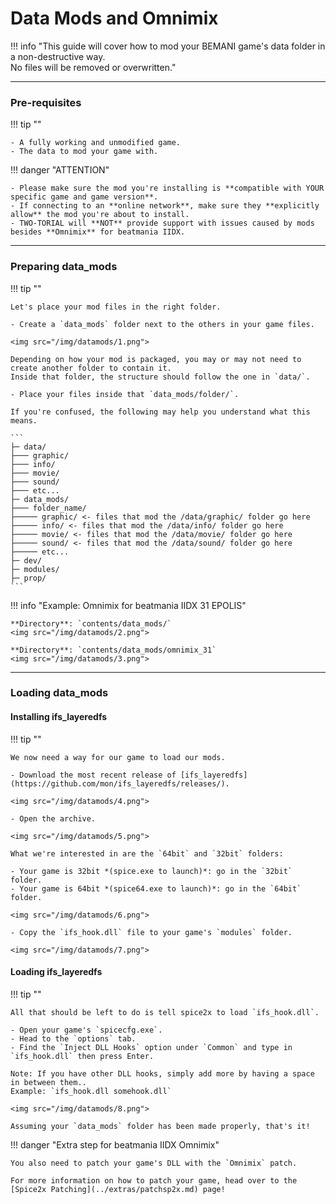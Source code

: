 # Data Mods and Omnimix

!!! info "This guide will cover how to mod your BEMANI game's data folder in a non-destructive way.<br>No files will be removed or overwritten."

---
### Pre-requisites

!!! tip ""

	- A fully working and unmodified game.
	- The data to mod your game with.

!!! danger "ATTENTION"

	- Please make sure the mod you're installing is **compatible with YOUR specific game and game version**.
	- If connecting to an **online network**, make sure they **explicitly allow** the mod you're about to install.
	- TWO-TORIAL will **NOT** provide support with issues caused by mods besides **Omnimix** for beatmania IIDX.

---
### Preparing data_mods

!!! tip ""

	Let's place your mod files in the right folder.

	- Create a `data_mods` folder next to the others in your game files.

	<img src="/img/datamods/1.png">

	Depending on how your mod is packaged, you may or may not need to create another folder to contain it.  
	Inside that folder, the structure should follow the one in `data/`.

	- Place your files inside that `data_mods/folder/`.

	If you're confused, the following may help you understand what this means.

	```
	├─ data/
	├─── graphic/
	├─── info/
	├─── movie/
	├─── sound/
	├─── etc...
	├─ data_mods/  
	├─── folder_name/
	├───── graphic/ <- files that mod the /data/graphic/ folder go here
	├───── info/ <- files that mod the /data/info/ folder go here
	├───── movie/ <- files that mod the /data/movie/ folder go here
	├───── sound/ <- files that mod the /data/sound/ folder go here
	├───── etc...
	├─ dev/ 
	├─ modules/  
	├─ prop/  
	```

!!! info "Example: Omnimix for beatmania IIDX 31 EPOLIS"

	**Directory**: `contents/data_mods/`
	<img src="/img/datamods/2.png">
	
	**Directory**: `contents/data_mods/omnimix_31`
	<img src="/img/datamods/3.png">

---
### Loading data_mods

#### Installing ifs_layeredfs

!!! tip ""

	We now need a way for our game to load our mods.

	- Download the most recent release of [ifs_layeredfs](https://github.com/mon/ifs_layeredfs/releases/).

	<img src="/img/datamods/4.png">

	- Open the archive.

	<img src="/img/datamods/5.png">

	What we're interested in are the `64bit` and `32bit` folders:
	
	- Your game is 32bit *(spice.exe to launch)*: go in the `32bit` folder.
	- Your game is 64bit *(spice64.exe to launch)*: go in the `64bit` folder.

	<img src="/img/datamods/6.png">

	- Copy the `ifs_hook.dll` file to your game's `modules` folder.

	<img src="/img/datamods/7.png">

#### Loading ifs_layeredfs

!!! tip ""

	All that should be left to do is tell spice2x to load `ifs_hook.dll`.

	- Open your game's `spicecfg.exe`.
	- Head to the `options` tab.
	- Find the `Inject DLL Hooks` option under `Common` and type in `ifs_hook.dll` then press Enter.

	Note: If you have other DLL hooks, simply add more by having a space in between them..  
	Example: `ifs_hook.dll somehook.dll`

	<img src="/img/datamods/8.png">

	Assuming your `data_mods` folder has been made properly, that's it!

!!! danger "Extra step for beatmania IIDX Omnimix"

	You also need to patch your game's DLL with the `Omnimix` patch.
	
	For more information on how to patch your game, head over to the [Spice2x Patching](../extras/patchsp2x.md) page!